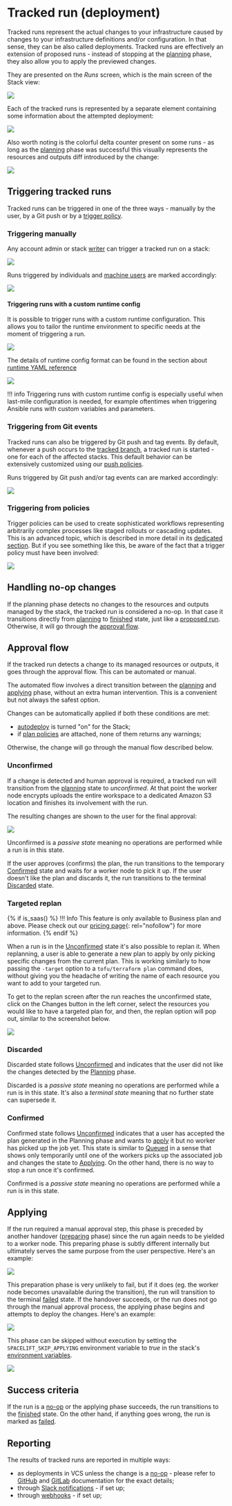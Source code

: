 # Tracked run (deployment)

Tracked runs represent the actual changes to your infrastructure caused by changes to your infrastructure definitions and/or configuration. In that sense, they can be also called deployments. Tracked runs are effectively an extension of proposed runs - instead of stopping at the [planning](proposed.md#planning) phase, they also allow you to apply the previewed changes.

They are presented on the _Runs_ screen, which is the main screen of the Stack view:

![](../../assets/screenshots/run/stack-runs-list.png)

Each of the tracked runs is represented by a separate element containing some information about the attempted deployment:

![](../../assets/screenshots/run/run-details.png)

Also worth noting is the colorful delta counter present on some runs - as long as the [planning](proposed.md#planning) phase was successful this visually represents the resources and outputs diff introduced by the change:

![](../../assets/screenshots/run/run-delta-labels.png)

## Triggering tracked runs

Tracked runs can be triggered in one of the three ways - manually by the user, by a Git push or by a [trigger policy](../policy/trigger-policy.md).

### Triggering manually

Any account admin or stack [writer](../policy/stack-access-policy.md) can trigger a tracked run on a stack:

![](../../assets/screenshots/run/run-trigger-button.png)

Runs triggered by individuals and [machine users](../../integrations/api.md#spacelift-api-key-token) are marked accordingly:

![](../../assets/screenshots/run/run-started-by-real-and-machine-user.png)

#### Triggering runs with a custom runtime config

It is possible to trigger runs with a custom runtime configuration. This allows you to tailor the runtime environment to specific needs at the moment of triggering a run.

![](../../assets/screenshots/run/trigger-with-custom-runtime-config.png)

The details of runtime config format can be found in the section about [runtime YAML reference](../../concepts/configuration/runtime-configuration/runtime-yaml-reference.md)

![](../../assets/screenshots/run/trigger-custom-runtime-config-details.png)

!!! info
    Triggering runs with custom runtime config is especially useful when last-mile configuration is needed, for example oftentimes when triggering Ansible runs with custom variables and parameters.

### Triggering from Git events

Tracked runs can also be triggered by Git push and tag events. By default, whenever a push occurs to the [tracked branch](../stack/stack-settings.md#vcs-integration-and-repository), a tracked run is started - one for each of the affected stacks. This default behavior can be extensively customized using our [push policies](../policy/push-policy/README.md).

Runs triggered by Git push and/or tag events can are marked accordingly:

![](../../assets/screenshots/run/run-started-by-git-commit.png)

### Triggering from policies

Trigger policies can be used to create sophisticated workflows representing arbitrarily complex processes like staged rollouts or cascading updates. This is an advanced topic, which is described in more detail in its [dedicated section](../policy/trigger-policy.md). But if you see something like this, be aware of the fact that a trigger policy must have been involved:

![](../../assets/screenshots/run/run-started-by-trigger-policy.png)

## Handling no-op changes

If the planning phase detects no changes to the resources and outputs managed by the stack, the tracked run is considered a no-op. In that case it transitions directly from [planning](proposed.md#planning) to [finished](./README.md#finished) state, just like a [proposed run](proposed.md). Otherwise, it will go through the [approval flow](tracked.md#approval-flow).

## Approval flow

If the tracked run detects a change to its managed resources or outputs, it goes through the approval flow. This can be automated or manual.

The automated flow involves a direct transition between the [planning](proposed.md#planning) and [applying](tracked.md#applying) phase, without an extra human intervention. This is a convenient but not always the safest option.

Changes can be automatically applied if both these conditions are met:

- [autodeploy](../stack/stack-settings.md#autodeploy) is turned "on" for the Stack;
- if [plan policies](../policy/terraform-plan-policy.md) are attached, none of them returns any warnings;

Otherwise, the change will go through the manual flow described below.

### Unconfirmed

If a change is detected and human approval is required, a tracked run will transition from the [planning](proposed.md#planning) state to _unconfirmed_. At that point the worker node encrypts uploads the entire workspace to a dedicated Amazon S3 location and finishes its involvement with the run.

The resulting changes are shown to the user for the final approval:

![](../../assets/screenshots/run/unconfirmed-run.png)

Unconfirmed is a _passive state_ meaning no operations are performed while a run is in this state.

If the user approves (confirms) the plan, the run transitions to the temporary [Confirmed](tracked.md#confirmed) state and waits for a worker node to pick it up. If the user doesn't like the plan and discards it, the run transitions to the terminal [Discarded](tracked.md#discarded) state.

### Targeted replan

{% if is_saas() %}
!!! Info
    This feature is only available to Business plan and above. Please check out our [pricing page](https://spacelift.io/pricing){: rel="nofollow"} for more information.
{% endif %}

When a run is in the [Unconfirmed](tracked.md#unconfirmed) state it's also possible to replan it. When replanning, a user is able to generate a new plan to apply by only picking specific changes from the current plan. This is working similarly to how passing the `-target` option to a `tofu/terraform plan` command does, without giving you the headache of writing the name of each resource you want to add to your targeted run.

To get to the replan screen after the run reaches the unconfirmed state, click on the Changes button in the left corner, select the resources you would like to have a targeted plan for, and then, the replan option will pop out, similar to the screenshot below.

![](../../assets/screenshots/run/run-changes-replanning.png)

### Discarded

Discarded state follows [Unconfirmed](tracked.md#unconfirmed) and indicates that the user did not like the changes detected by the [Planning](proposed.md#planning) phase.

Discarded is a _passive state_ meaning no operations are performed while a run is in this state. It's also a _terminal state_ meaning that no further state can supersede it.

### Confirmed

Confirmed state follows [Unconfirmed](tracked.md#unconfirmed) indicates that a user has accepted the plan generated in the Planning phase and wants to [apply](tracked.md#applying) it but no worker has picked up the job yet. This state is similar to [Queued](./README.md#queued) in a sense that shows only temporarily until one of the workers picks up the associated job and changes the state to [Applying](tracked.md#applying). On the other hand, there is no way to stop a run once it's confirmed.

Confirmed is a _passive state_ meaning no operations are performed while a run is in this state.

## Applying

If the run required a manual approval step, this phase is preceded by another handover ([preparing](./README.md#preparing) phase) since the run again needs to be yielded to a worker node. This preparing phase is subtly different internally but ultimately serves the same purpose from the user perspective. Here's an example:

![](../../assets/screenshots/run/preparing-tracked-run.png)

This preparation phase is very unlikely to fail, but if it does (eg. the worker node becomes unavailable during the transition), the run will transition to the terminal [failed](./README.md#failed) state. If the handover succeeds, or the run does not go through the manual approval process, the applying phase begins and attempts to deploy the changes. Here's an example:

![](../../assets/screenshots/run/finished-applying.png)

This phase can be skipped without execution by setting the `SPACELIFT_SKIP_APPLYING` environment variable to _true_ in the stack's [environment variables](../configuration/environment.md).

![](../../assets/screenshots/run/skipped-applying.png)

## Success criteria

If the run is a [no-op](tracked.md#handling-no-op-changes) or the applying phase succeeds, the run transitions to the [finished](./README.md#finished) state. On the other hand, if anything goes wrong, the run is marked as [failed](./README.md#failed).

## Reporting

The results of tracked runs are reported in multiple ways:

- as deployments in VCS unless the change is a [no-op](tracked.md#handling-no-op-changes) - please refer to [GitHub](../../integrations/source-control/github.md) and [GitLab](../../integrations/source-control/gitlab.md) documentation for the exact details;
- through [Slack notifications](../../integrations/chatops/slack.md) - if set up;
- through [webhooks](../../integrations/webhooks.md) - if set up;
